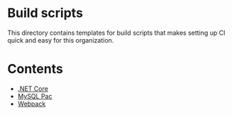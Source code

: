 # Build scripts
This directory contains templates for build scripts that makes setting up CI quick and easy for this organization.

# Contents
* [.NET Core](dotnet-core/README.md)
* [MySQL Pac](mysql-pack/README.md)
* [Webpack](webpack/README.md)